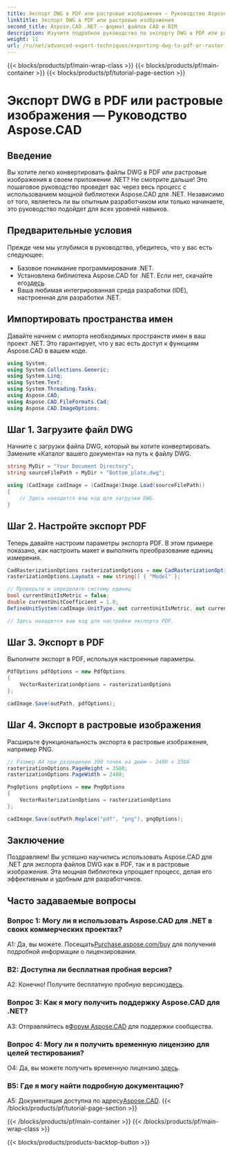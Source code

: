 ```yaml
---
title: Экспорт DWG в PDF или растровые изображения — Руководство Aspose.CAD
linktitle: Экспорт DWG в PDF или растровые изображения
second_title: Aspose.CAD .NET — формат файлов CAD и BIM
description: Изучите подробное руководство по экспорту DWG в PDF или растровые изображения с помощью Aspose.CAD для .NET. Изучите шаги, предварительные требования и освойте работу с этой мощной библиотекой.
weight: 11
url: /ru/net/advanced-export-techniques/exporting-dwg-to-pdf-or-raster-images/
---
```


{{< blocks/products/pf/main-wrap-class >}}
{{< blocks/products/pf/main-container >}}
{{< blocks/products/pf/tutorial-page-section >}}

# Экспорт DWG в PDF или растровые изображения — Руководство Aspose.CAD

## Введение

Вы хотите легко конвертировать файлы DWG в PDF или растровые изображения в своем приложении .NET? Не смотрите дальше! Это пошаговое руководство проведет вас через весь процесс с использованием мощной библиотеки Aspose.CAD для .NET. Независимо от того, являетесь ли вы опытным разработчиком или только начинаете, это руководство подойдет для всех уровней навыков.

## Предварительные условия

Прежде чем мы углубимся в руководство, убедитесь, что у вас есть следующее:

- Базовое понимание программирования .NET.
-  Установлена библиотека Aspose.CAD for .NET. Если нет, скачайте его[здесь](https://releases.aspose.com/cad/net/).
- Ваша любимая интегрированная среда разработки (IDE), настроенная для разработки .NET.

## Импортировать пространства имен

Давайте начнем с импорта необходимых пространств имен в ваш проект .NET. Это гарантирует, что у вас есть доступ к функциям Aspose.CAD в вашем коде.

```csharp
using System;
using System.Collections.Generic;
using System.Linq;
using System.Text;
using System.Threading.Tasks;
using Aspose.CAD;
using Aspose.CAD.FileFormats.Cad;
using Aspose.CAD.ImageOptions;
```

## Шаг 1. Загрузите файл DWG

Начните с загрузки файла DWG, который вы хотите конвертировать. Замените «Каталог вашего документа» на путь к файлу DWG.

```csharp
string MyDir = "Your Document Directory";
string sourceFilePath = MyDir + "Bottom_plate.dwg";

using (CadImage cadImage = (CadImage)Image.Load(sourceFilePath))
{
    // Здесь находится ваш код для загрузки DWG.
}
```

## Шаг 2. Настройте экспорт PDF

Теперь давайте настроим параметры экспорта PDF. В этом примере показано, как настроить макет и выполнить преобразование единиц измерения.

```csharp
CadRasterizationOptions rasterizationOptions = new CadRasterizationOptions();
rasterizationOptions.Layouts = new string[] { "Model" };

// Проверьте и определите систему единиц
bool currentUnitIsMetric = false;
double currentUnitCoefficient = 1.0;
DefineUnitSystem(cadImage.UnitType, out currentUnitIsMetric, out currentUnitCoefficient);

// Здесь находится ваш код для настройки экспорта PDF.
```

## Шаг 3. Экспорт в PDF

Выполните экспорт в PDF, используя настроенные параметры.

```csharp
PdfOptions pdfOptions = new PdfOptions
{
    VectorRasterizationOptions = rasterizationOptions
};

cadImage.Save(outPath, pdfOptions);
```

## Шаг 4. Экспорт в растровые изображения

Расширьте функциональность экспорта в растровые изображения, например PNG.

```csharp
// Размер А4 при разрешении 300 точек на дюйм — 2480 x 3508
rasterizationOptions.PageHeight = 3508;
rasterizationOptions.PageWidth = 2480;

PngOptions pngOptions = new PngOptions
{
    VectorRasterizationOptions = rasterizationOptions
};

cadImage.Save(outPath.Replace("pdf", "png"), pngOptions);
```

## Заключение

Поздравляем! Вы успешно научились использовать Aspose.CAD для .NET для экспорта файлов DWG как в PDF, так и в растровые изображения. Эта мощная библиотека упрощает процесс, делая его эффективным и удобным для разработчиков.

## Часто задаваемые вопросы

### Вопрос 1: Могу ли я использовать Aspose.CAD для .NET в своих коммерческих проектах?

 А1: Да, вы можете. Посещать[Purchase.aspose.com/buy](https://purchase.aspose.com/buy) для получения подробной информации о лицензировании.

### В2: Доступна ли бесплатная пробная версия?

 А2: Конечно! Получите бесплатную пробную версию[здесь](https://releases.aspose.com/).

### Вопрос 3: Как я могу получить поддержку Aspose.CAD для .NET?

 A3: Отправляйтесь в[Форум Aspose.CAD](https://forum.aspose.com/c/cad/19) для поддержки сообщества.

### Вопрос 4: Могу ли я получить временную лицензию для целей тестирования?

 О4: Да, вы можете получить временную лицензию.[здесь](https://purchase.aspose.com/temporary-license/).

### В5: Где я могу найти подробную документацию?

 A5: Документация доступна по адресу[Aspose.CAD](https://reference.aspose.com/cad/net/).
{{< /blocks/products/pf/tutorial-page-section >}}

{{< /blocks/products/pf/main-container >}}
{{< /blocks/products/pf/main-wrap-class >}}

{{< blocks/products/products-backtop-button >}}
